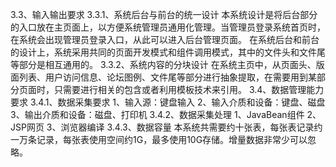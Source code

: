 3.3、输入输出要求
3.3.1、系统后台与前台的统一设计
	本系统设计是将后台部分的入口放在主页面上，以方便系统管理员通用化管理。当管理员登录系统首页时，在系统会出现管理员登录入口，从此可以进入后台管理页面。
	在系统后台和前台的设计上，系统采用共同的页面开发模式和组件调用模式，其中的文件头和文件尾等部分是相互通用的。
3.3.2、系统内容的分块设计
	在系统主页中，从页面头、版面列表、用户访问信息、论坛图例、文件尾等部分进行抽象提取，在需要用到某部分页面时，只需要进行相关的包含或者利用模板技术来引用。
3.4、数据管理能力要求
3.4.1、数据采集要求
1、输入源：键盘输入
2、输入介质和设备：键盘、磁盘
3、输出介质和设备：磁盘、打印机
3.4.2、数据采集处理
1、JavaBean组件
2、JSP网页
3、浏览器编译
3.4.3、数据容量
	本系统共需要约十张表，每张表记录约一万条记录，每张表使用空间约1G，最多使用10G存储。增量数据非常少可以忽略。
